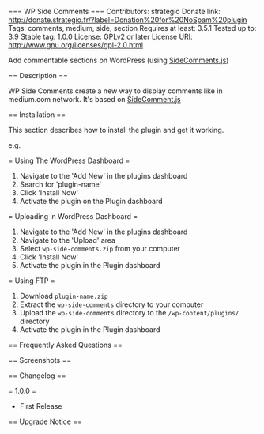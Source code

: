 === WP Side Comments ===
Contributors: strategio
Donate link: http://donate.strategio.fr/?label=Donation%20for%20NoSpam%20plugin
Tags: comments, medium, side, section
Requires at least: 3.5.1
Tested up to: 3.9
Stable tag: 1.0.0
License: GPLv2 or later
License URI: http://www.gnu.org/licenses/gpl-2.0.html

Add commentable sections on WordPress (using [SideComments.js](http://aroc.github.io/side-comments-demo/))

== Description ==

WP Side Comments create a new way to display comments like in medium.com network.
It's based on [SideComment.js](http://aroc.github.io/side-comments-demo/)


== Installation ==

This section describes how to install the plugin and get it working.

e.g.

= Using The WordPress Dashboard =

1. Navigate to the 'Add New' in the plugins dashboard
2. Search for 'plugin-name'
3. Click 'Install Now'
4. Activate the plugin on the Plugin dashboard

= Uploading in WordPress Dashboard =

1. Navigate to the 'Add New' in the plugins dashboard
2. Navigate to the 'Upload' area
3. Select `wp-side-comments.zip` from your computer
4. Click 'Install Now'
5. Activate the plugin in the Plugin dashboard

= Using FTP =

1. Download `plugin-name.zip`
2. Extract the `wp-side-comments` directory to your computer
3. Upload the `wp-side-comments` directory to the `/wp-content/plugins/` directory
4. Activate the plugin in the Plugin dashboard


== Frequently Asked Questions ==


== Screenshots ==


== Changelog ==

= 1.0.0 =
* First Release

== Upgrade Notice ==

